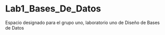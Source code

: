 # Lab1_Bases_De_Datos
Espacio designado para el grupo uno, laboratorio uno de Diseño de Bases de Datos
